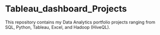 # Tableau_dashboard_Projects
This repository contains my Data Analytics portfolio projects ranging from SQL, Python, Tableau, Excel, and Hadoop (HiveQL).
